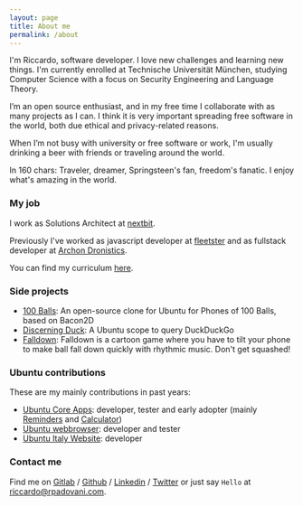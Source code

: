 ```yaml
---
layout: page
title: About me
permalink: /about
---
```


I'm Riccardo, software developer. I love new challenges and learning new things.
I'm currently enrolled at Technische Universität München, studying Computer
Science with a focus on Security Engineering and Language Theory.

I’m an open source enthusiast, and in my free time I collaborate with as many
projects as I can. I think it is very important spreading free software in the
world, both due ethical and privacy-related reasons.

When I’m not busy with university or free software or work, I'm usually drinking
a beer with friends or traveling around the world.

In 160 chars: Traveler, dreamer, Springsteen's fan, freedom's fanatic. I enjoy
what's amazing in the world.

### My job

I work as Solutions Architect at [nextbit][nextbit].

Previously I've worked as javascript developer at [fleetster][fleetster] and as
fullstack developer at [Archon Dronistics][archon].

You can find my curriculum [here][cv].

### Side projects

- [100 Balls][100balls]: An open-source clone for Ubuntu for Phones of 100
Balls, based on Bacon2D
- [Discerning Duck][discerningduck]: A Ubuntu scope to query DuckDuckGo
- [Falldown][falldown]: Falldown is a cartoon game where you have to tilt your phone to make ball fall down quickly with rhythmic music. Don't get squashed!

### Ubuntu contributions

These are my mainly contributions in past years:

- [Ubuntu Core Apps][coreapps]: developer, tester and early adopter (mainly
[Reminders][reminders] and [Calculator][calculator])
- [Ubuntu webbrowser][browser]: developer and tester
- [Ubuntu Italy Website][ubuntuit]: developer

### Contact me

Find me on [Gitlab][gitlab] / [Github][github] / [Linkedin][linkedin] / [Twitter][twitter] or just
say `Hello` at [riccardo@rpadovani.com](mailto:riccardo@rpadovani.com).

[gitlab]: https://gitlab.com/rpadovani
[github]: https://github.com/rpadovani
[launchpad]: https://launchpad.net/~rpadovani/
[100balls]: https://github.com/rpadovani/100balls
[discerningduck]: https://github.com/rpadovani/discerning-duck
[coreapps]: https://launchpad.net/ubuntu-phone-coreapps
[reminders]: https://launchpad.net/reminders-app
[calculator]: https://launchpad.net/ubuntu-calculator-app
[ubuntuit]: http://www.ubuntu-it.org
[archon]: http://www.archon.ai/
[archonpost]: https://rpadovani.com/my-first-job
[linkedin]: http://it.linkedin.com/in/riccardopadovani
[browser]: https://launchpad.net/webbrowser-app
[falldown]: https://uappexplorer.com/app/falldown.rpadovani
[instagram]: https://instagram.com/padowan42/
[twitter]: https://twitter.com/rpadovani93
[cv]: https://cv.rpadovani.com
[fleetster]: http://www.fleetster.net/
[nextbit]: https://nextbit.it
